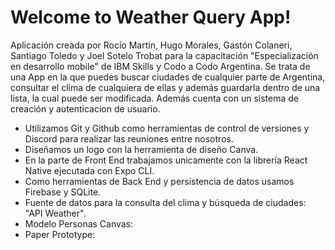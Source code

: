 # Welcome to Weather Query App!

Aplicación creada por Rocío Martin, Hugo Morales, Gastón Colaneri, Santiago Toledo y Joel Sotelo Trobat para la capacitación "Especialización en desarrollo mobile" de IBM Skills y Codo a Codo Argentina. 
Se trata de una App en la que puedes buscar ciudades de cualquier parte de Argentina, consultar el clima de cualquiera de ellas y además guardarla dentro de una lista, la cual puede ser modificada. Además cuenta con un sistema de creación y autenticacion de usuario.


- Utilizamos Git y Github como herramientas de control de versiones y Discord para realizar las reuniones entre nosotros. 
- Diseñamos un logo con la herramienta de diseño Canva. 
- En la parte de Front End trabajamos unicamente con la librería React Native ejecutada con Expo CLI. 
- Como herramientas de Back End y persistencia de datos usamos Firebase y SQLite.
- Fuente de datos para la consulta del clima y búsqueda de ciudades: "API Weather".
- Modelo Personas Canvas:
- Paper Prototype:


